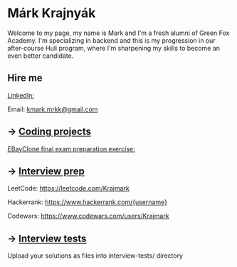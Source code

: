 # Márk Krajnyák

Welcome to my page, my name is Mark and I'm a fresh alumni of Green Fox Academy. I'm specializing in backend and this is my progression in our after-course Huli program, where I'm sharpening my skills to become an even better candidate.

## Hire me
[LinkedIn:](https://bit.ly/3KEqULG)

Email: kmark.mrkk@gmail.com

## &rarr; [Coding projects](https://github.com/green-fox-academy/definitions/tree/master/project-phase/huli/coding-projects)
[EBayClone final exam preparation exercise:](https://github.com/Krajmark/eucyon-itself-krajnyak-mark-final-project-continue-in-huli)

## &rarr; [Interview prep](https://github.com/green-fox-academy/teaching-materials/tree/master/interview)
LeetCode: https://leetcode.com/Krajmark

Hackerrank: https://www.hackerrank.com/{username}

Codewars: https://www.codewars.com/users/Krajmark

## &rarr; [Interview tests](https://github.com/green-fox-academy/teaching-materials/tree/master/project-phase/tech-interview-tests)
Upload your solutions as files into interview-tests/ directory


